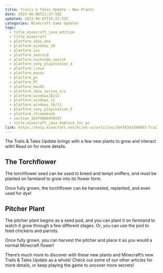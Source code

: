 ```yaml
---
title: Trails & Tales Update – New Plants
date: 2023-06-06T21:37:58Z
updated: 2023-06-07T15:22:55Z
categories: Minecraft Game Updates
tags:
  - title_minecraft_java_edition
  - title_minecraft
  - platform_xbox_one
  - platform_windows_10
  - platform_ios
  - platform_android
  - platform_nintendo_switch
  - platform_sony_playstation_4
  - platform_linux
  - platform_macos
  - platform_pc
  - platform_PC
  - platform_macOS
  - platform_xbox_series_x/s
  - platform_windows10/11
  - platform_windows_11
  - platform_windows_10/11
  - platform_sony_playstation_5
  - platform_chromebook
  - section_16474069459597
  - title_minecraft_java_bedrock_for_pc
link: https://help.minecraft.net/hc/en-us/articles/16476343194893-Trails-Tales-Update-New-Plants
---
```


The Trails & Tales Update brings with a few new plants to grow and interact with! Read on for more details.

## The Torchflower

The torchflower seed can be used to breed and tempt sniffers, and must be planted on farmland to grow into its flower form.

Once fully grown, the torchflower can be harvested, replanted, and even used for dye!

## Pitcher Plant

The pitcher plant begins as a seed pod, and you can plant it on farmland to watch it grow through a few different stages. Or, you can use the pod to feed chickens and parrots.

Once fully grown, you can harvest the pitcher and place it as you would a normal Minecraft flower!

There’s much more to discover with these new plants and Minecraft’s new Trails & Tales Update as a whole! Check out some of our other articles for more details, or keep playing the game to uncover more secrets!
